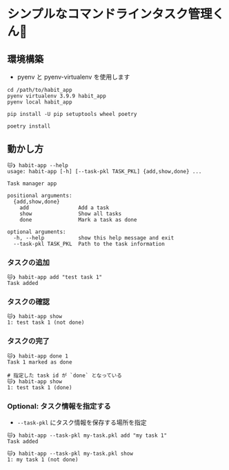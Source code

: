 # シンプルなコマンドラインタスク管理くん🐶

## 環境構築

- pyenv と pyenv-virtualenv を使用します

```shell
cd /path/to/habit_app
pyenv virtualenv 3.9.9 habit_app
pyenv local habit_app

pip install -U pip setuptools wheel poetry
```

```shell
poetry install
```

## 動かし方

```
🐱❯ habit-app --help
usage: habit-app [-h] [--task-pkl TASK_PKL] {add,show,done} ...

Task manager app

positional arguments:
  {add,show,done}
    add                Add a task
    show               Show all tasks
    done               Mark a task as done

optional arguments:
  -h, --help           show this help message and exit
  --task-pkl TASK_PKL  Path to the task information
```

### タスクの追加

```shell
🐱❯ habit-app add "test task 1"
Task added
```

### タスクの確認

```shell
🐱❯ habit-app show
1: test task 1 (not done)
```

### タスクの完了

```shell
🐱❯ habit-app done 1
Task 1 marked as done

# 指定した task id が `done` となっている
🐱❯ habit-app show
1: test task 1 (done)
```

### Optional: タスク情報を指定する

- `--task-pkl` にタスク情報を保存する場所を指定

```shell
🐱❯ habit-app --task-pkl my-task.pkl add "my task 1"
Task added

🐱❯ habit-app --task-pkl my-task.pkl show
1: my task 1 (not done)
```
